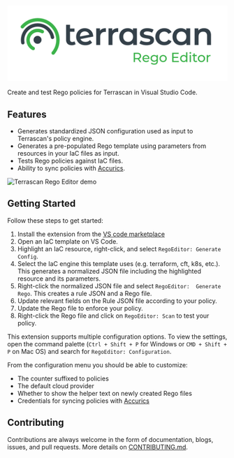 ![Terrascan Rego Editor](assets/terrascan-rego-editor-logo.png)

Create and test Rego policies for Terrascan in Visual Studio Code.

## Features

- Generates standardized JSON configuration used as input to Terrascan's policy engine.
- Generates a pre-populated Rego template using parameters from resources in your IaC files as input.
- Tests Rego policies against IaC files.
- Ability to sync policies with [Accurics](https://accurics.com).

![Terrascan Rego Editor demo](assets/terrascan-rego-editor-demo.gif)

## Getting Started
Follow these steps to get started:

1. Install the extension from the [VS code marketplace](https://marketplace.visualstudio.com/items?itemName=accuricsinc.terrascan-rego-editor)
2. Open an IaC template on VS Code.
3. Highlight an IaC resource, right-click, and select `RegoEditor: Generate Config`.
4. Select the IaC engine this template uses (e.g. terraform, cft, k8s, etc.). This generates a normalized JSON file including the highlighted resource and its parameters.
5. Right-click the normalized JSON file and select `RegoEditor:  Generate Rego`. This creates a rule JSON and a Rego file.
6. Update relevant fields on the Rule JSON file according to your policy.
7. Update the Rego file to enforce your policy.
8. Right-click the Rego file and click on `RegoEditor: Scan` to test your policy.

This extension supports multiple configuration options. To view the settings, open the command palette (`Ctrl + Shift + P` for Windows or `CMD + Shift + P` on Mac OS) and search for `RegoEditor: Configuration`.

From the configuration menu you should be able to customize:
- The counter suffixed to policies
- The default cloud provider
- Whether to show the helper text on newly created Rego files
- Credentials for syncing policies with [Accurics](https://accurics.com)

## Contributing

Contributions are always welcome in the form of documentation, blogs, issues, and pull requests. More details on [CONTRIBUTING.md](CONTRIBUTING.md).
